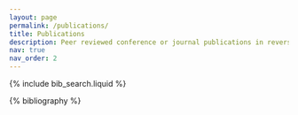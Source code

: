 ```yaml
---
layout: page
permalink: /publications/
title: Publications
description: Peer reviewed conference or journal publications in reversed chronological order.
nav: true
nav_order: 2
---
```


<!-- _pages/publications.md -->

<!-- Bibsearch Feature -->

{% include bib_search.liquid %}

<div class="publications">

{% bibliography %}

</div>
